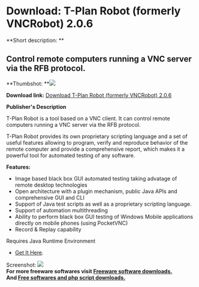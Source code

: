 # Download: T-Plan Robot (formerly VNCRobot) 2.0.6

**Short description: **

## Control remote computers running a VNC server via the RFB protocol.

  
**Thumbshot: **![](http://www.freewarefiles.com/screenshot/vncrobot_md.jpg)   
  
**Download link:** [Download T-Plan Robot (formerly VNCRobot) 2.0.6](http://freesoftwares.boysofts.com/T-Plan-Robot_program_41347.html)  
  

**Publisher's Description**  
  

T-Plan Robot is a tool based on a VNC client. It can control remote computers
running a VNC server via the RFB protocol.

T-Plan Robot provides its own proprietary scripting language and a set of
useful features allowing to program, verify and reproduce behavior of the
remote computer and provide a comprehensive report, which makes it a powerful
tool for automated testing of any software.

**Features:**

  * Image based black box GUI automated testing taking advatage of remote desktop technologies 
  * Open architecture with a plugin mechanism, public Java APIs and comprehensive GUI and CLI 
  * Support of Java test scripts as well as a proprietary scripting language. 
  * Support of automation multithreading 
  * Ability to perform black box GUI testing of Windows Mobile applications directly on mobile phones (using PocketVNC) 
  * Record & Replay capability 

Requires Java Runtime Environment

* [Get It Here](http://www.java.com/en/download/manual.jsp). 

  
  
Screenshot: ![](http://www.freewarefiles.com/screenshot/vncrobot.jpg)  
**For more freeware softwares visit [Freeware software downloads.](http://freesoftwares.boysofts.com/)**   
**And [Free softwares and php script downloads.](http://www.boysofts.com/)**


